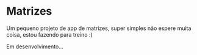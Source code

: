 # Matrizes
Um pequeno projeto de app de matrizes, super simples não espere muita coisa, estou fazendo para treino :)

Em desenvolvimento...
